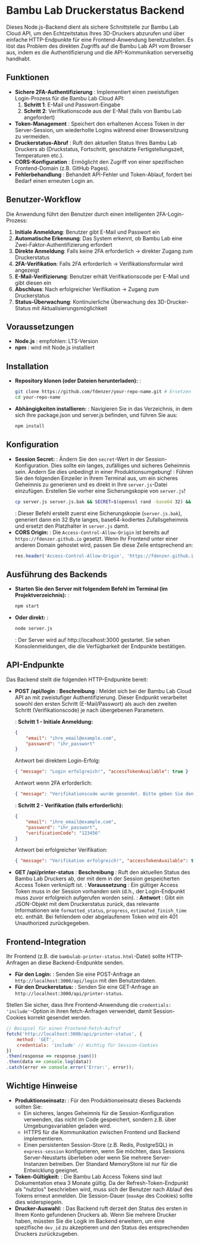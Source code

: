 # Bambu Lab Druckerstatus Backend

Dieses Node.js-Backend dient als sichere Schnittstelle zur Bambu Lab Cloud API, um den Echtzeitstatus Ihres 3D-Druckers abzurufen und über einfache HTTP-Endpunkte für eine Frontend-Anwendung bereitzustellen. Es löst das Problem des direkten Zugriffs auf die Bambu Lab API vom Browser aus, indem es die Authentifizierung und die API-Kommunikation serverseitig handhabt.

## Funktionen

- **Sichere 2FA-Authentifizierung**
  : Implementiert einen zweistufigen Login-Prozess für die Bambu Lab Cloud API:
  1. **Schritt 1**: E-Mail und Passwort-Eingabe
  2. **Schritt 2**: Verifikationscode aus der E-Mail (falls von Bambu Lab angefordert)
- **Token-Management**
  : Speichert den erhaltenen Access Token in der Server-Session, um wiederholte Logins während einer Browsersitzung zu vermeiden.
- **Druckerstatus-Abruf**
  : Ruft den aktuellen Status Ihres Bambu Lab Druckers ab (Druckstatus, Fortschritt, geschätzte Fertigstellungszeit, Temperaturen etc.).
- **CORS-Konfiguration**
  : Ermöglicht den Zugriff von einer spezifischen Frontend-Domain (z.B. GitHub Pages).
- **Fehlerbehandlung**
  : Behandelt API-Fehler und Token-Ablauf, fordert bei Bedarf einen erneuten Login an.

## Benutzer-Workflow

Die Anwendung führt den Benutzer durch einen intelligenten 2FA-Login-Prozess:

1. **Initiale Anmeldung**: Benutzer gibt E-Mail und Passwort ein
2. **Automatische Erkennung**: Das System erkennt, ob Bambu Lab eine Zwei-Faktor-Authentifizierung erfordert
3. **Direkte Anmeldung**: Falls keine 2FA erforderlich → direkter Zugang zum Druckerstatus
4. **2FA-Verifikation**: Falls 2FA erforderlich → Verifikationsformular wird angezeigt
5. **E-Mail-Verifizierung**: Benutzer erhält Verifikationscode per E-Mail und gibt diesen ein
6. **Abschluss**: Nach erfolgreicher Verifikation → Zugang zum Druckerstatus
7. **Status-Überwachung**: Kontinuierliche Überwachung des 3D-Drucker-Status mit Aktualisierungsmöglichkeit

## Voraussetzungen

- **Node.js**
  : empfohlen: LTS-Version
- **npm**
  : wird mit Node.js installiert

## Installation

- **Repository klonen (oder Dateien herunterladen):**
  :
    ```sh
    git clone https://github.com/fdenzer/your-repo-name.git # Ersetzen Sie dies durch Ihr tatsächliches Repo
    cd your-repo-name
    ```
- **Abhängigkeiten installieren:**
  : Navigieren Sie in das Verzeichnis, in dem sich Ihre package.json und server.js befinden, und führen Sie aus:
    ```sh
    npm install
    ```

## Konfiguration

- **Session Secret:**
  : Ändern Sie den `secret`-Wert in der Session-Konfiguration. Dies sollte ein langes, zufälliges und sicheres Geheimnis sein. Ändern Sie dies unbedingt in einer Produktionsumgebung!
  : Führen Sie den folgenden Einzeiler in Ihrem Terminal aus, um ein sicheres Geheimnis zu generieren und es direkt in Ihre `server.js`-Datei einzufügen. Erstellen Sie vorher eine Sicherungskopie von `server.js`!
    ```sh
    cp server.js server.js.bak && SECRET=$(openssl rand -base64 32) && sed -i.bak "s|secret: 'your_super_secret_key_for_sessions',|secret: '$SECRET',|" server.js
    ```
  : Dieser Befehl erstellt zuerst eine Sicherungskopie (`server.js.bak`), generiert dann ein 32 Byte langes, base64-kodiertes Zufallsgeheimnis und ersetzt den Platzhalter in `server.js` damit.
- **CORS Origin:**
  : Die `Access-Control-Allow-Origin` ist bereits auf `https://fdenzer.github.io` gesetzt. Wenn Ihr Frontend unter einer anderen Domain gehostet wird, passen Sie diese Zeile entsprechend an:
    ```js
    res.header('Access-Control-Allow-Origin', 'https://fdenzer.github.io') // Spezifische Frontend-Domain
    ```

## Ausführung des Backends

- **Starten Sie den Server mit folgendem Befehl im Terminal (im Projektverzeichnis):**
  :
    ```sh
    npm start
    ```
- **Oder direkt:**
  :
    ```sh
    node server.js
    ```
  : Der Server wird auf http://localhost:3000 gestartet. Sie sehen Konsolenmeldungen, die die Verfügbarkeit der Endpunkte bestätigen.

## API-Endpunkte

Das Backend stellt die folgenden HTTP-Endpunkte bereit:

- **POST /api/login**
  : **Beschreibung**
    : Meldet sich bei der Bambu Lab Cloud API an mit zweistufiger Authentifizierung. Dieser Endpunkt verarbeitet sowohl den ersten Schritt (E-Mail/Passwort) als auch den zweiten Schritt (Verifikationscode) je nach übergebenen Parametern.
  
  : **Schritt 1 - Initiale Anmeldung:**
    ```json
    {
        "email": "ihre_email@example.com",
        "password": "ihr_passwort"
    }
    ```
    Antwort bei direktem Login-Erfolg:
    ```json
    { "message": "Login erfolgreich!", "accessTokenAvailable": true }
    ```
    Antwort wenn 2FA erforderlich:
    ```json
    { "message": "Verifikationscode wurde gesendet. Bitte geben Sie den Code ein.", "needsVerification": true }
    ```
  
  : **Schritt 2 - Verifikation (falls erforderlich):**
    ```json
    {
        "email": "ihre_email@example.com",
        "password": "ihr_passwort",
        "verificationCode": "123456"
    }
    ```
    Antwort bei erfolgreicher Verifikation:
    ```json
    { "message": "Verifikation erfolgreich!", "accessTokenAvailable": true }
    ```

- **GET /api/printer-status**
  : **Beschreibung**
    : Ruft den aktuellen Status des Bambu Lab Druckers ab, der mit dem in der Session gespeicherten Access Token verknüpft ist.
  : **Voraussetzung**
    : Ein gültiger Access Token muss in der Session vorhanden sein (d.h., der Login-Endpunkt muss zuvor erfolgreich aufgerufen worden sein).
  : **Antwort**
    : Gibt ein JSON-Objekt mit dem Druckerstatus zurück, das relevante Informationen wie `formatted_status`, `progress`, `estimated_finish_time` etc. enthält. Bei fehlendem oder abgelaufenem Token wird ein 401 Unauthorized zurückgegeben.

## Frontend-Integration

Ihr Frontend (z.B. die `bambulab-printer-status.html`-Datei) sollte HTTP-Anfragen an diese Backend-Endpunkte senden.

- **Für den Login:**
  : Senden Sie eine POST-Anfrage an `http://localhost:3000/api/login` mit den Benutzerdaten.
- **Für den Druckerstatus:**
  : Senden Sie eine GET-Anfrage an `http://localhost:3000/api/printer-status`.

Stellen Sie sicher, dass Ihre Frontend-Anwendung die `credentials: 'include'`-Option in ihren fetch-Anfragen verwendet, damit Session-Cookies korrekt gesendet werden.

```js
// Beispiel für einen Frontend-Fetch-Aufruf
fetch('http://localhost:3000/api/printer-status', {
    method: 'GET',
    credentials: 'include' // Wichtig für Session-Cookies
})
.then(response => response.json())
.then(data => console.log(data))
.catch(error => console.error('Error:', error));
```

## Wichtige Hinweise

- **Produktionseinsatz:**
  : Für den Produktionseinsatz dieses Backends sollten Sie:
    - Ein sicheres, langes Geheimnis für die Session-Konfiguration verwenden, das nicht im Code gespeichert, sondern z.B. über Umgebungsvariablen geladen wird.
    - HTTPS für die Kommunikation zwischen Frontend und Backend implementieren.
    - Einen persistenten Session-Store (z.B. Redis, PostgreSQL) in `express-session` konfigurieren, wenn Sie möchten, dass Sessions Server-Neustarts überleben oder wenn Sie mehrere Server-Instanzen betreiben. Der Standard MemoryStore ist nur für die Entwicklung geeignet.
- **Token-Gültigkeit:**
  : Die Bambu Lab Access Tokens sind laut Dokumentation etwa 3 Monate gültig. Da der Refresh-Token-Endpunkt als "nutzlos" beschrieben wird, muss sich der Benutzer nach Ablauf des Tokens erneut anmelden. Die Session-Dauer (`maxAge` des Cookies) sollte dies widerspiegeln.
- **Drucker-Auswahl:**
  : Das Backend ruft derzeit den Status des ersten in Ihrem Konto gefundenen Druckers ab. Wenn Sie mehrere Drucker haben, müssten Sie die Logik im Backend erweitern, um eine spezifische `dev_id` zu akzeptieren und den Status des entsprechenden Druckers zurückzugeben.